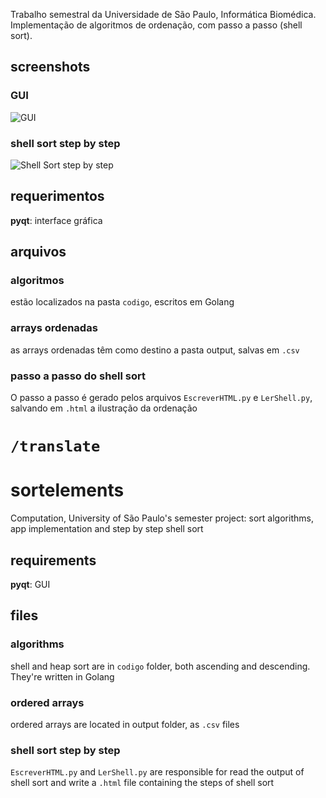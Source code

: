 Trabalho semestral da Universidade de São Paulo, Informática Biomédica. Implementação de algoritmos de ordenação, com passo a passo (shell sort).

## screenshots

### GUI
![GUI](http://u.cubeupload.com/rafaeldefazio/ordenarelementos.png)

### shell sort step by step
![Shell Sort step by step](http://u.cubeupload.com/rafaeldefazio/shellsortstepbystep.png)

## requerimentos
**pyqt**: interface gráfica

## arquivos

### algoritmos
estão localizados na pasta `codigo`, escritos em Golang

### arrays ordenadas
as arrays ordenadas têm como destino a pasta output, salvas em `.csv`

### passo a passo do shell sort
O passo a passo é gerado pelos arquivos `EscreverHTML.py` e `LerShell.py`, salvando em `.html` a ilustração da ordenação




# `/translate`
# sortelements
Computation, University of São Paulo's  semester project: sort algorithms, app implementation and step by step shell sort

## requirements
**pyqt**: GUI 

## files  

### algorithms
shell and heap sort are in `codigo` folder, both ascending and descending. They're written in Golang

### ordered arrays
ordered arrays are located in output folder, as `.csv` files

### shell sort step by step
`EscreverHTML.py` and `LerShell.py` are responsible for read the output of shell sort and write a `.html` file containing the steps of shell sort
